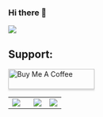### Hi there 👋
<img src="https://img.shields.io/twitter/follow/arashdeep_s?style=social">

## Support:
<a href="https://www.buymeacoffee.com/arashdeepsingh" target="_blank"><img src="https://www.buymeacoffee.com/assets/img/custom_images/orange_img.png" alt="Buy Me A Coffee" style="height: 41px !important;width: 174px !important;box-shadow: 0px 3px 2px 0px rgba(190, 190, 190, 0.5) !important;-webkit-box-shadow: 0px 3px 2px 0px rgba(190, 190, 190, 0.5) !important;" ></a>
<!-- ![Arashdeep Singh's github stats](https://github-readme-stats.vercel.app/api?username=adsazad&show_icons=true&hide_border=true) -->

<table width="100%"> 
  <tr>
    <td width="40%">
      <img src="https://github-readme-stats.vercel.app/api?username=adsazad&show_icons=true&theme=algolia">
    </td>
    <td width="30%">
      <img src="https://github-readme-stats-eight-theta.vercel.app/api/top-langs/?username=adsazad&layout=compact&langs_count=8&theme=algolia">
    </td>
    <td width="30%">
      <img src="https://github-readme-stats.vercel.app/api/top-langs?username=adsazad&amp;langs_count=8&amp;theme=algolia">
    </td>
  </tr>
</table>
<!--
**adsazad/adsazad** is a ✨ _special_ ✨ repository because its `README.md` (this file) appears on your GitHub profile.

Here are some ideas to get you started:

- 🔭 I’m currently working on ...
- 🌱 I’m currently learning ...
- 👯 I’m looking to collaborate on ...
- 🤔 I’m looking for help with ...
- 💬 Ask me about ...
- 📫 How to reach me: ...
- 😄 Pronouns: ...
- ⚡ Fun fact: ...
-->
